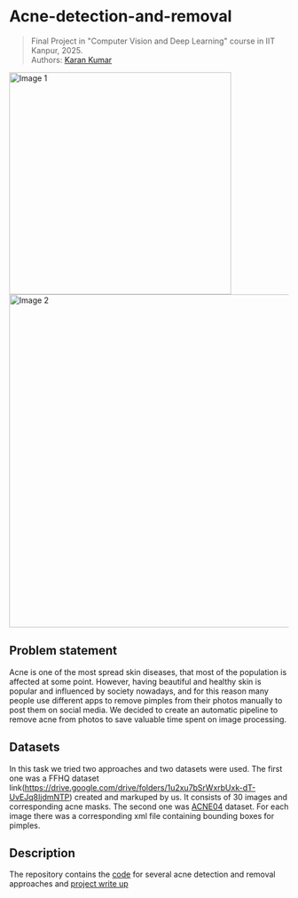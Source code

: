 # Acne-detection-and-removal

> Final Project in "Computer Vision and Deep Learning" course in IIT Kanpur, 2025.  
> Authors: [Karan Kumar](https://github.com/karan6474)
>

<p float="left">
  <img alt="Image 1" src="/image_1.jpg" width="400" />
  <img alt="Image 2" src="/image_2.jpg" width="600" />
</p>


## Problem statement

Acne is one of the most spread skin diseases, that most of the population is affected at some point. However, having beautiful and healthy skin is popular and influenced by society nowadays, and for this reason many people use different apps to remove pimples from their photos manually to post them on social media. We decided to create an automatic pipeline to remove acne from photos to save valuable time spent on image processing.

## Datasets

In this task we tried two approaches and two datasets were used. The first one was a FFHQ dataset link(https://drive.google.com/drive/folders/1u2xu7bSrWxrbUxk-dT-UvEJq8IjdmNTP) created and markuped by us. It consists of 30 images and corresponding acne masks. The second one was [ACNE04](https://drive.google.com/drive/folders/18yJcHXhzOv7H89t-Lda6phheAicLqMuZ) dataset. For each image there was a corresponding xml file containing bounding boxes for pimples.

## Description

The repository contains the [code](https://github.com/rahulkumarmeena29/Acne-Removal-tool/blob/main/acne_removal.py) for several acne detection and removal approaches and [project write up](https://github.com/rahulkumarmeena29/Acne-Removal-tool/blob/main/project%20write-up.pdf)
